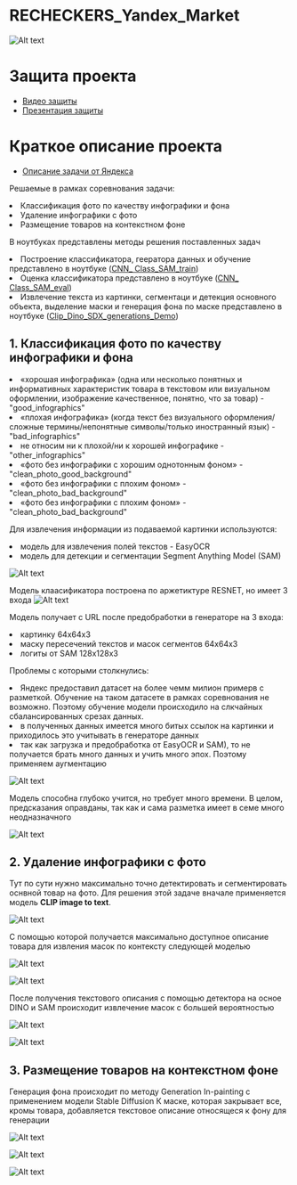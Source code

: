 # RECHECKERS_Yandex_Market

![Alt text](images/startt_img.jpg)

# Защита проекта
- [Видео защиты](https://youtu.be/TwYi8oPWg8c?t=10811)
- [Презентация защиты](https://docs.google.com/presentation/d/1vlfu6Lh8CNyNEXhSIPQFcUdBiN_pjEnx/edit?usp=sharing&ouid=102092748014811067916&rtpof=true&sd=true)

# Краткое описание проекта
- [Описание задачи от Яндекса](https://docs.google.com/presentation/d/1Ekg0c6K2G7vxRNBgILDgvWInPL8xrORQ/edit#slide=id.p1)

Решаемые в рамках соревнования задачи:
    <li> Классификация фото по качеству инфографики и фона
    <li> Удаление инфографики с фото
    <li> Размещение товаров на контекстном фоне

В ноутбуках представлены методы решения поставленных задач
    <li> Построение классификатора, геератора данных и обучение представлено в ноутбуке   ([CNN_ Class_SAM_train](https://github.com/Mike030668/RECHECKERS_Yandex_Market/blob/master/CNN_%20Class_SAM_train.ipynb))
    <li> Оценка классификатора представлено в ноутбуке   ([CNN_ Class_SAM_eval](https://github.com/Mike030668/RECHECKERS_Yandex_Market/blob/master/CNN_%20Class_SAM_eval.ipynb))
    <li> Извлечение текста из картинки, сегментаци и детекция основного объекта, выделение маски и генерация фона по маске представлено  в ноутбуке   ([Clip_Dino_SDX_generations_Demo](https://github.com/Mike030668/RECHECKERS_Yandex_Market/blob/master/Clip_Dino_SDX_generations_Demo.ipynb))


## 1. Классификация фото по качеству инфографики и фона
   <li> «хорошая инфографика» (одна или несколько понятных и информативных характеристик товара в текстовом или визуальном оформлении, изображение качественное, понятно, что за товар) - "good_infographics"
   <li> «плохая инфографика» (когда текст без визуального оформления/сложные термины/непонятные символы/только иностранный язык)  -"bad_infographics"
   <li> не относим ни к плохой/ни к хорошей инфографике - "other_infographics"
   <li> «фото без инфографики с хорошим однотонным фоном» -
"clean_photo_good_background"
   <li> «фото без инфографики с плохим фоном» - "clean_photo_bad_background"
   <li> «фото без инфографики с плохим фоном» - "clean_photo_bad_background"

Для извлечения информации из подаваемой картинки используются:
<li> модель для извлечения полей текстов - EasyOCR
<li> модель для детекции и сегментации Segment Anything Model (SAM)
    
![Alt text](images/class_models.png)

Модель клаасификатора построена по аржетиктуре RESNET, но имеет 3 входа
![Alt text](images/resnet.png)

Модель получает с URL после предобработки в генераторе на 3 входа:
<li> картинку 64х64х3
<li> маску пересечений текстов и масок сегментов 64х64х3
<li> логиты от SAM 128x128x3

Проблемы с которыми столкнулись:
<li> Яндекс предоставил датасет на более чемм милион примерв с разметкой. Обучение на таком датасете в рамках соревнования не возможно. Поэтому обучение модели происходило на слкчайных сбалансированных срезах данных.
<li> в полученных данных имеется много битых ссылок на картинки и приходилось это учитывать в генераторе данных
<li> так как загрузка и предобработка от EasyOCR и SAM), то не получается брать много данных и учить много эпох. Поэтому применяем аугментацию

![Alt text](images/augment.png)

Модель способна глубоко учится, но требует много времени. В целом, предсказания оправданы, так как и сама разметка имеет в семе много неодназначного 

![Alt text](images/predicts.png)

## 2. Удаление инфографики с фото

Тут по сути нужно максимально точно детектировать и сегментировать оснвной товар на фото.
Для решения этой задаче вначале применяется модель **CLIP image to text**. 

![Alt text](images/clip.png)

С помощью которой получается максимально доступное описание товара для извления масок по контексту следующей моделью 

![Alt text](images/from_clip.png)

![Alt text](images/from_clip_1.png)


После получения текстового описания с помощью детектора на осное DINO и SAM происходит извлечение масок с большей вероятностью

![Alt text](images/masks.png)

![Alt text](images/segment_maskings.png)



## 3. Размещение товаров на контекстном фоне

Генерация фона происходит по методу Generation In-painting с применением модели Stable Diffusion 
К маске, которая закрывает все, кромы товара, добавляется текстовое описание относящеся к фону для генерации

![Alt text](images/generate_1.png)

![Alt text](images/generate_2.png)

![Alt text](images/generate_3.jpg)
